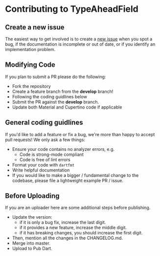 # Contributing to TypeAheadField

## Create a new issue

The easiest way to get involved is to create a [new issue](https://github.com/AbdulRahmanAlHamali/flutter_typeahead/issues/new) when you spot a bug, if the documentation is incomplete or out of date, or if you identify an implementation problem.

## Modifying Code

If you plan to submit a PR please do the following:

- Fork the repository
- Create a feature branch from the **develop** branch!
- Following the coding guidlines below
- Submit the PR against the **develop** branch.
- Update both Material and Cupertino code if applicable

## General coding guidlines

If you'd like to add a feature or fix a bug, we're more than happy to accept pull requests! We only ask a few things:

- Ensure your code contains no analyzer errors, e.g.
  - Code is strong-mode compliant
  - Code is free of lint errors
- Format your code with `dartfmt`
- Write helpful documentation
- If you would like to make a bigger / fundamental change to the codebase, please file a lightweight example PR / issue.

## Before Uploading

If you are an uploader here are some additional steps before publishing.

- Update the version:
  - if it is only a bug fix, increase the last digit.
  - if it provides a new feature, increase the middle digit.
  - if it has breaking changes, you should increase the first digit.
- Then, mention all the changes in the CHANGELOG.md.
- Merge into master.
- Upload to Pub Dart.
